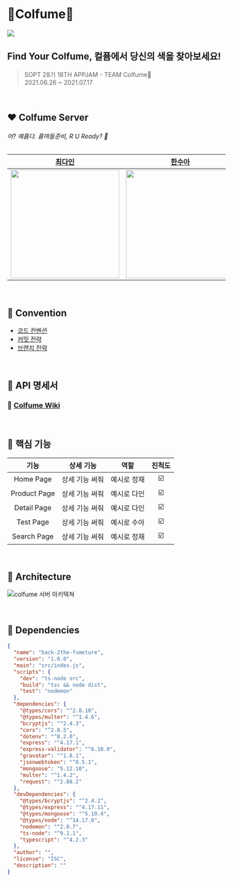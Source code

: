 # 🎨Colfume🔎
<img src="https://user-images.githubusercontent.com/68318945/124396500-ee45d280-dd44-11eb-9795-27ae3256684e.png">

## Find Your Colfume, 컬퓸에서 당신의 색을 찾아보세요!
> SOPT 28기 18TH APPJAM - TEAM Colfume💨  
2021.06.26 ~ 2021.07.17

<br>

## ❤️ Colfume Server
######  어? 예퓸다. 퓸며들준비, R U Ready? 🔫
|               [최다인](https://github.com/Chedda98)         |        [한수아](https://github.com/sssua-0928)       |        [김정재](https://github.com/Jeongggjae)              |
| :----------------------------------------------------------: | :----------------------------------------------------------: | :----------------------------------------------------------: | 
| <img src="https://user-images.githubusercontent.com/68318945/124396405-49c39080-dd44-11eb-92ef-49d598444107.png" height="250" /> | <img src="https://user-images.githubusercontent.com/68318945/124396445-8becd200-dd44-11eb-9e6f-b030def1bd3a.png" height="250" /> |  <img src="https://user-images.githubusercontent.com/68318945/124483014-dc1b7100-dde4-11eb-87f5-1921991bb0d1.png" height="250" /> |

<br>

## 🧡 Convention

- [코드 컨벤션](https://www.notion.so/coding-convention-9d6b5b7df3994b8696b7107bb35f2e2a)
- [커밋 전략](https://www.notion.so/commit-convention-565150c24bb1422384cdabed32a5634e)
- [브랜치 전략](https://www.notion.so/Git-branch-3c71ed286e9d47ab8a3c89bbc39b52d3)


<br>



## 💛 API 명세서
### 🔖 [Colfume Wiki](https://www.notion.so/Colfume-Wiki-8e5ca79fcc674f3b811d521f5c6a0ba2)


<br>


## 💚 핵심 기능
|       기능       |          상세 기능          | 역할 | 진척도 |
| :--------------: | :-----------------------: | :---: | :----: |
|     Home Page     |        상세 기능 써줘         | 예시로 정재 |    ☑️       |
|     Product Page     |        상세 기능 써줘         | 예시로 다인 |    ☑️       |
|     Detail Page     |        상세 기능 써줘         | 예시로 다인 |    ☑️       |
|     Test Page     |        상세 기능 써줘         | 예시로 수아 |    ☑️       |
|     Search Page     |        상세 기능 써줘         | 예시로 정재 |    ☑️       |


<br>

## 💙 Architecture
![colfume 서버 아키텍쳐](https://user-images.githubusercontent.com/68318945/124633433-3ccbac00-dec0-11eb-9f97-7677635cf792.png)

<br>


## 💜 Dependencies
```json
{
  "name": "back-2the-fumeture",
  "version": "1.0.0",
  "main": "src/index.js",
  "scripts": {
    "dev": "ts-node src",
    "build": "tsc && node dist",
    "test": "nodemon"
  },
  "dependencies": {
    "@types/cors": "^2.8.10",
    "@types/multer": "^1.4.6",
    "bcryptjs": "^2.4.3",
    "cors": "^2.8.5",
    "dotenv": "^8.2.0",
    "express": "^4.17.1",
    "express-validator": "^6.10.0",
    "gravatar": "^1.8.1",
    "jsonwebtoken": "^8.5.1",
    "mongoose": "5.12.10",
    "multer": "^1.4.2",
    "request": "^2.88.2"
  },
  "devDependencies": {
    "@types/bcryptjs": "^2.4.2",
    "@types/express": "^4.17.11",
    "@types/mongoose": "^5.10.4",
    "@types/node": "^14.17.0",
    "nodemon": "^2.0.7",
    "ts-node": "^9.1.1",
    "typescript": "^4.2.3"
  },
  "author": "",
  "license": "ISC",
  "description": ""
}
```

